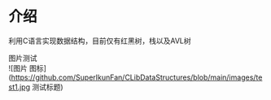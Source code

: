 # 介绍

利用C语言实现数据结构，目前仅有红黑树，栈以及AVL树

图片测试  
![图片 图标](https://github.com/SuperIkunFan/CLibDataStructures/blob/main/images/test1.jpg 测试标题)